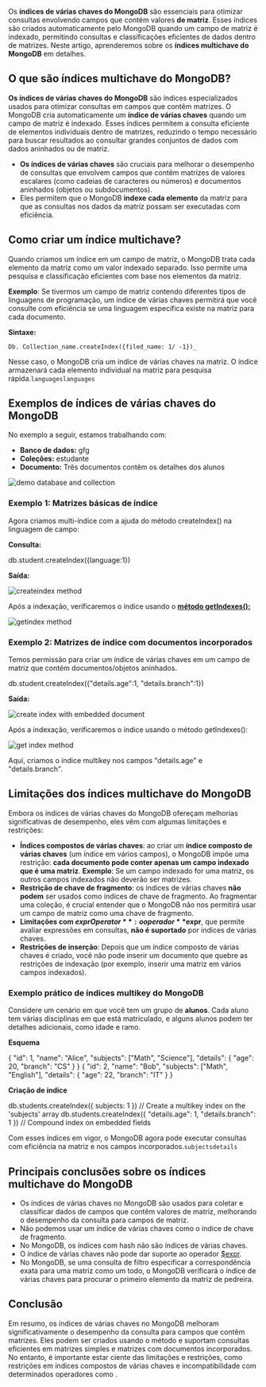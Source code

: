 Os **índices de várias chaves do MongoDB** são essenciais para otimizar consultas envolvendo campos que contêm valores **de matriz**. Esses índices são criados automaticamente pelo MongoDB quando um campo de matriz é indexado, permitindo consultas e classificações eficientes de dados dentro de matrizes. Neste artigo, aprenderemos sobre os **índices multichave do MongoDB** em detalhes.

## O que são índices multichave do MongoDB?

**Os índices de várias chaves do MongoDB** são índices especializados usados para otimizar consultas em campos que contêm matrizes. O MongoDB cria automaticamente um **índice de várias chaves** quando um campo de matriz é indexado. Esses índices permitem a consulta eficiente de elementos individuais dentro de matrizes, reduzindo o tempo necessário para buscar resultados ao consultar grandes conjuntos de dados com dados aninhados ou de matriz.

- **Os índices de várias chaves** são cruciais para melhorar o desempenho de consultas que envolvem campos que contêm matrizes de valores escalares (como cadeias de caracteres ou números) e documentos aninhados (objetos ou subdocumentos).
- Eles permitem que o MongoDB **indexe cada elemento** da matriz para que as consultas nos dados da matriz possam ser executadas com eficiência.

## Como criar um índice multichave?

Quando criamos um índice em um campo de matriz, o MongoDB trata cada elemento da matriz como um valor indexado separado. Isso permite uma pesquisa e classificação eficientes com base nos elementos da matriz.

**Exemplo**: Se tivermos um campo de matriz contendo diferentes tipos de linguagens de programação, um índice de várias chaves permitirá que você consulte com eficiência se uma linguagem específica existe na matriz para cada documento.

**Sintaxe:**

```
Db. Collection_name.createIndex({filed_name: 1/ -1})_
```

Nesse caso, o MongoDB cria um índice de várias chaves na matriz. O índice armazenará cada elemento individual na matriz para pesquisa rápida.`languageslanguages`

## **Exemplos** de índices de várias chaves do MongoDB

No exemplo a seguir, estamos trabalhando com:

- **Banco de dados:** gfg
- **Coleções:** estudante
- **Documento:** Três documentos contêm os detalhes dos alunos

![demo database and collection](https://media.geeksforgeeks.org/wp-content/uploads/20210209234448/multikeydatabase.jpg)

### **Exemplo 1:** Matrizes básicas de índice

Agora criamos multi-índice com a ajuda do método createIndex() na linguagem de campo:

**Consulta:**

db.student.createIndex({language:1})

**Saída:**

![createindex method](https://media.geeksforgeeks.org/wp-content/uploads/20210209234638/multikeyexample11.jpg)

Após a indexação, verificaremos o índice usando o **[método getIndexes():](https://www.geeksforgeeks.org/mongodb-getindexes-method/)**

![getindex method](https://media.geeksforgeeks.org/wp-content/uploads/20210209234708/multikeyexample12.jpg)

### **Exemplo 2:** Matrizes de índice com documentos incorporados

Temos permissão para criar um índice de várias chaves em um campo de matriz que contém documentos/objetos aninhados.

db.student.createIndex({"details.age":1, "details.branch":1})

**Saída:**

![create index with embedded document](https://media.geeksforgeeks.org/wp-content/uploads/20210209235257/multikeyexample21.jpg)

Após a indexação, verificaremos o índice usando o método getIndexes():

![get index method](https://media.geeksforgeeks.org/wp-content/uploads/20210209235412/multikeyexample22.jpg)

Aqui, criamos o índice multikey nos campos "details.age" e "details.branch".

## Limitações dos índices multichave do MongoDB

Embora os índices de várias chaves do MongoDB ofereçam melhorias significativas de desempenho, eles vêm com algumas limitações e restrições:

- **Índices compostos de várias chaves**: ao criar um **índice composto de várias chaves** (um índice em vários campos), o MongoDB impõe uma restrição: **cada documento pode conter apenas um campo indexado que é uma matriz**. **Exemplo**: Se um campo indexado for uma matriz, os outros campos indexados não deverão ser matrizes.
- **Restrição de chave de fragmento**: os índices de várias chaves **não podem** ser usados como índices de chave de fragmento. Ao fragmentar uma coleção, é crucial entender que o MongoDB não nos permitirá usar um campo de matriz como uma chave de fragmento.
- **Limitações com $expr Operator**: o operador **$expr**, que permite avaliar expressões em consultas, **não é suportado** por índices de várias chaves.
- **Restrições de inserção**: Depois que um índice composto de várias chaves é criado, você não pode inserir um documento que quebre as restrições de indexação (por exemplo, inserir uma matriz em vários campos indexados).

### Exemplo prático de índices multikey do MongoDB

Considere um cenário em que você tem um grupo de **alunos**. Cada aluno tem várias disciplinas em que está matriculado, e alguns alunos podem ter detalhes adicionais, como idade e ramo.

**Esquema**

{ "id": 1, "name": "Alice", "subjects": ["Math", "Science"], "details": { "age": 20, "branch": "CS" } }
{ "id": 2, "name": "Bob", "subjects": ["Math", "English"], "details": { "age": 22, "branch": "IT" } }

**Criação de índice**

db.students.createIndex({ subjects: 1 })  // Create a multikey index on the 'subjects' array
db.students.createIndex({ "details.age": 1, "details.branch": 1 })  // Compound index on embedded fields

Com esses índices em vigor, o MongoDB agora pode executar consultas com eficiência na matriz e nos campos incorporados.`subjectsdetails`

## **Principais conclusões sobre os índices multichave do MongoDB**

- Os índices de várias chaves no MongoDB são usados para coletar e classificar dados de campos que contêm valores de matriz, melhorando o desempenho da consulta para campos de matriz.
- Não podemos usar um índice de várias chaves como o índice de chave de fragmento.
- No MongoDB, os índices com hash não são índices de várias chaves.
- O índice de várias chaves não pode dar suporte ao operador [$expr](https://www.geeksforgeeks.org/mongodb-exp-operator/).
- No MongoDB, se uma consulta de filtro especificar a correspondência exata para uma matriz como um todo, o MongoDB verificará o índice de várias chaves para procurar o primeiro elemento da matriz de pedreira.

## Conclusão

Em resumo, os índices de várias chaves no MongoDB melhoram significativamente o desempenho da consulta para campos que contêm matrizes. Eles podem ser criados usando o método e suportam consultas eficientes em matrizes simples e matrizes com documentos incorporados. No entanto, é importante estar ciente das limitações e restrições, como restrições em índices compostos de várias chaves e incompatibilidade com determinados operadores como .